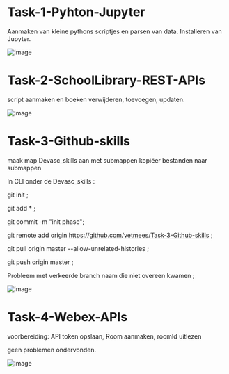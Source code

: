 # Task-1-Pyhton-Jupyter
Aanmaken van kleine pythons scriptjes en parsen van data.
Installeren van Jupyter.

![image](https://user-images.githubusercontent.com/61709524/163958423-c4f6dbef-ee59-4c5d-a723-0c2e986c1dc9.png)


# Task-2-SchoolLibrary-REST-APIs
script aanmaken en boeken verwijderen, toevoegen, updaten.

![image](https://user-images.githubusercontent.com/61709524/163958926-ab8737a6-8960-438e-a570-9c965a18f65f.png)




# Task-3-Github-skills

maak map Devasc_skills aan met submappen
kopiëer bestanden naar submappen

In CLI onder de Devasc_skills : 




git init ;


git add * ;




git commit -m  "init phase"; 



git remote add origin https://github.com/vetmees/Task-3-Github-skills ;



git pull origin master --allow-unrelated-histories ;



git push origin master ;



Probleem met verkeerde branch naam die niet overeen kwamen ;



![image](https://user-images.githubusercontent.com/61709524/163951117-f200e919-35ab-4e85-9741-e8eeadf9c630.png)




# Task-4-Webex-APIs
 
 voorbereiding: API token opslaan, Room aanmaken, roomId uitlezen 
 
 geen problemen ondervonden.
 
 ![image](https://user-images.githubusercontent.com/61709524/163956079-daa8c979-20f4-4300-be76-cf12a0d497aa.png)

